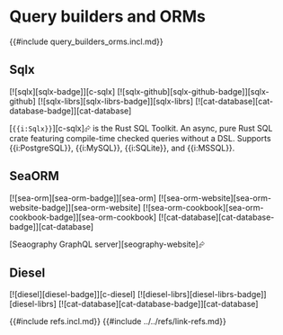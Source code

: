 # Query builders and ORMs

{{#include query_builders_orms.incl.md}}

## Sqlx

[![sqlx][sqlx-badge]][c-sqlx]  [![sqlx-github][sqlx-github-badge]][sqlx-github]  [![sqlx-librs][sqlx-librs-badge]][sqlx-librs]  [![cat-database][cat-database-badge]][cat-database]

[`{{i:Sqlx}}`][c-sqlx]⮳ is the Rust SQL Toolkit. An async, pure Rust SQL crate featuring compile-time checked queries without a DSL. Supports {{i:PostgreSQL}}, {{i:MySQL}}, {{i:SQLite}}, and {{i:MSSQL}}.

## SeaORM

[![sea-orm][sea-orm-badge]][sea-orm]  [![sea-orm-website][sea-orm-website-badge]][sea-orm-website]  [![sea-orm-cookbook][sea-orm-cookbook-badge]][sea-orm-cookbook]  [![cat-database][cat-database-badge]][cat-database]

[Seaography GraphQL server][seography-website]⮳

## Diesel

[![diesel][diesel-badge]][c-diesel]  [![diesel-librs][diesel-librs-badge]][diesel-librs]  [![cat-database][cat-database-badge]][cat-database]

{{#include refs.incl.md}}
{{#include ../../refs/link-refs.md}}
